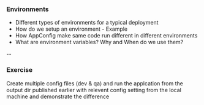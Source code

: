 ### Environments

- Different types of environments for a typical deployment
- How do we setup an environment - Example
- How AppConfig make same code run different in different environments
- What are environment variables? Why and When do we use them?

--

### Exercise

Create multiple config files (dev & qa) and run the applcation from the output dir published earlier with relevent config setting from the local machine and demonstrate the difference

